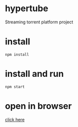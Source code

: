 # hypertube
Streaming torrent platform project

# install
    npm install
# install and run
    npm start
# open in browser
[click here](http://localhost:8080/)
